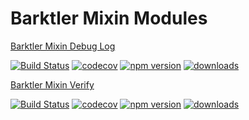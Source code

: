 # Barktler Mixin Modules

[Barktler Mixin Debug Log](https://github.com/Barktler/Mixin-Debug-Log)

[![Build Status](https://travis-ci.com/Barktler/Mixin-Debug-Log.svg?branch=main)](https://travis-ci.com/Barktler/Mixin-Debug-Log)
[![codecov](https://codecov.io/gh/Barktler/Mixin-Debug-Log/branch/main/graph/badge.svg)](https://codecov.io/gh/Barktler/Mixin-Debug-Log)
[![npm version](https://badge.fury.io/js/%40barktler%2Fmixin-debug-log.svg)](https://badge.fury.io/js/%40barktler%2Fmixin-debug-log)
[![downloads](https://img.shields.io/npm/dm/@barktler/mixin-debug-log.svg)](https://www.npmjs.com/package/@barktler/mixin-debug-log)

[Barktler Mixin Verify](https://github.com/Barktler/Mixin-Verify)

[![Build Status](https://travis-ci.com/Barktler/Mixin-Verify.svg?branch=main)](https://travis-ci.com/Barktler/Mixin-Verify)
[![codecov](https://codecov.io/gh/Barktler/Mixin-Verify/branch/main/graph/badge.svg)](https://codecov.io/gh/Barktler/Mixin-Verify)
[![npm version](https://badge.fury.io/js/%40barktler%2Fmixin-verify.svg)](https://badge.fury.io/js/%40barktler%2Fmixin-verify)
[![downloads](https://img.shields.io/npm/dm/@barktler/mixin-verify.svg)](https://www.npmjs.com/package/@barktler/mixin-verify)
